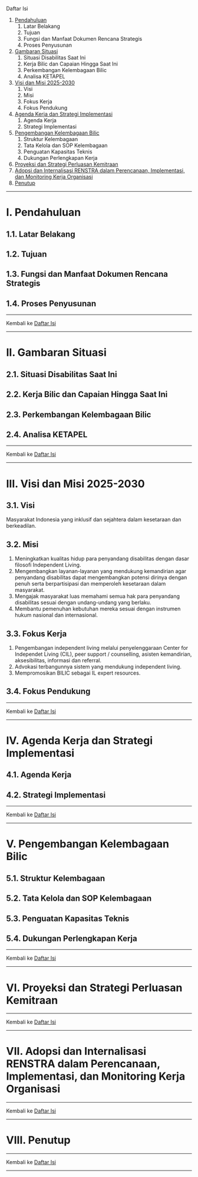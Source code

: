 Daftar Isi
1. [Pendahuluan](#i-pendahuluan)
	1. Latar Belakang
	2. Tujuan
	3. Fungsi dan Manfaat Dokumen Rencana Strategis
	4. Proses Penyusunan
2. [Gambaran Situasi](#ii-gambaran-situasi)
	1. Situasi Disabilitas Saat Ini
	2. Kerja Bilic dan Capaian Hingga Saat Ini
	3. Perkembangan Kelembagaan Bilic
	4. Analisa KETAPEL
3. [Visi dan Misi 2025-2030](#iii-visi-dan-misi-2025-2030)
	1. Visi
	2. Misi
	3. Fokus Kerja
	4. Fokus Pendukung
4. [Agenda Kerja dan Strategi Implementasi](#iii-agenda-kerja-dan-strategi-implementasi)
	1. Agenda Kerja
	2. Strategi Implementasi
5. [Pengembangan Kelembagaan Bilic](#v-pengembangan-kelembagaan-bilic)
	1. Struktur Kelembagaan
    2. Tata Kelola dan SOP Kelembagaan
    3. Penguatan Kapasitas Teknis
	4. Dukungan Perlengkapan Kerja
6. [Proyeksi dan Strategi Perluasan Kemitraan](#vi-proyeksi-dan-strategi-perluasan-kemitraan)
7. [Adopsi dan Internalisasi RENSTRA dalam Perencanaan, Implementasi, dan Monitoring Kerja Organisasi](#vii-adopsi-dan-internalisasi-renstra-dalam-perencanaan-implementasi-dan-monitoring-kerja-organisasi)
8. [Penutup](#viii-penutup)

***

# I. Pendahuluan

## 1.1. Latar Belakang

## 1.2. Tujuan

## 1.3. Fungsi dan Manfaat Dokumen Rencana Strategis

## 1.4. Proses Penyusunan

***
 Kembali ke [Daftar Isi](#daftar-isi)
 ***

# II. Gambaran Situasi

## 2.1. Situasi Disabilitas Saat Ini

## 2.2. Kerja Bilic dan Capaian Hingga Saat Ini

## 2.3. Perkembangan Kelembagaan Bilic

## 2.4. Analisa KETAPEL

***
 Kembali ke [Daftar Isi](#daftar-isi)
 ***

# III. Visi dan Misi 2025-2030

## 3.1. Visi

Masyarakat Indonesia yang inklusif dan sejahtera dalam kesetaraan dan
berkeadilan.

## 3.2. Misi

1. Meningkatkan kualitas hidup para penyandang disabilitas  dengan dasar filosofi Independent Living.
2. Mengembangkan layanan-layanan yang mendukung kemandirian agar penyandang disabilitas dapat mengembangkan potensi dirinya dengan penuh serta  berpartisipasi dan memperoleh kesetaraan dalam masyarakat.
3. Mengajak masyarakat luas memahami semua hak para penyandang disabilitas sesuai dengan undang-undang yang berlaku.
4. Membantu pemenuhan kebutuhan mereka sesuai dengan instrumen hukum nasional dan internasional.

## 3.3. Fokus Kerja

1. Pengembangan independent living melalui penyelenggaraan Center for Independet Living (CIL), peer support / counselling, asisten kemandirian, aksesibilitas, informasi dan referral.
2. Advokasi terbangunnya sistem yang mendukung independent living.
3. Mempromosikan BILIC sebagai IL expert resources.

## 3.4. Fokus Pendukung

***
 Kembali ke [Daftar Isi](#daftar-isi)
 ***

# IV. Agenda Kerja dan Strategi Implementasi

## 4.1. Agenda Kerja

## 4.2. Strategi Implementasi

***
 Kembali ke [Daftar Isi](#daftar-isi)
 ***
 
# V. Pengembangan Kelembagaan Bilic

## 5.1. Struktur Kelembagaan
    
## 5.2. Tata Kelola dan SOP Kelembagaan
    
## 5.3. Penguatan Kapasitas Teknis
    
## 5.4. Dukungan Perlengkapan Kerja
 
 ***
 Kembali ke [Daftar Isi](#daftar-isi)
 ***   

# VI. Proyeksi dan Strategi Perluasan Kemitraan

***
 Kembali ke [Daftar Isi](#daftar-isi)
 ***

# VII. Adopsi dan Internalisasi RENSTRA dalam Perencanaan, Implementasi, dan Monitoring Kerja Organisasi

***
 Kembali ke [Daftar Isi](#daftar-isi)
 ***

# VIII. Penutup

***
 Kembali ke [Daftar Isi](#daftar-isi)
 ***
 
<!--stackedit_data:
eyJoaXN0b3J5IjpbLTgzODM1MjMyMiwxMDc3NTYxMjA4LDQzNz
g3OTEzMCwyNTkwNDQxMTksMzE2MDk5OTIzXX0=
-->